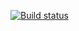 [![Build status](https://ci.appveyor.com/api/projects/status/2oirny41xj9ox0cy?svg=true)](https://ci.appveyor.com/project/Niksel00/ajs-oop-lesson-5-task-2)

